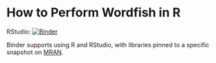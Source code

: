# How to Perform Wordfish in R

RStudio: [![Binder](http://mybinder.org/badge_logo.svg)](http://mybinder.org/v2/gh/manika-lamba/activity-4/main?urlpath=rstudio)

Binder supports using R and RStudio, with libraries pinned to a specific 
snapshot on [MRAN](https://mran.microsoft.com/documents/rro/reproducibility).

